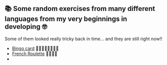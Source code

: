 ## 📚 Some random exercises from many different languages from my very beginnings in developing 🤓
Some of them looked really tricky back in time... and they are still right now!! 

- [Bingo card](https://github.com/jmiquis/ClassRoomExercises/tree/master/bingo%20card) 🤯🤯🤯🤯🤯🤯🤯🤯
- [French Roulette](https://github.com/jmiquis/ClassRoomExercises/tree/master/French%20roulette) 🤯🤯🤯🤯
- 


